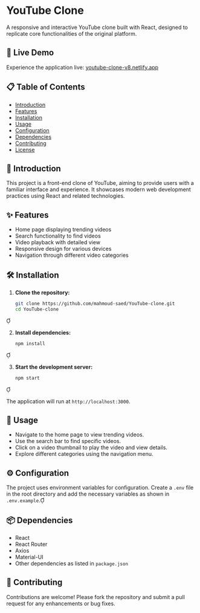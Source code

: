 # YouTube Clone

A responsive and interactive YouTube clone built with React, designed to replicate core functionalities of the original platform.

## 🔗 Live Demo

Experience the application live: [youtube-clone-v8.netlify.app](https://youtube-clone-v8.netlify.app/)

## 📋 Table of Contents

- [Introduction](#introduction)
- [Features](#features)
- [Installation](#installation)
- [Usage](#usage)
- [Configuration](#configuration)
- [Dependencies](#dependencies)
- [Contributing](#contributing)
- [License](#license)

## 📖 Introduction

This project is a front-end clone of YouTube, aiming to provide users with a familiar interface and experience. It showcases modern web development practices using React and related technologies.

## ✨ Features

- Home page displaying trending videos
- Search functionality to find videos
- Video playback with detailed view
- Responsive design for various devices
- Navigation through different video categories

## 🛠️ Installation

1. **Clone the repository:**

   ```bash
   git clone https://github.com/mahmoud-saed/YouTube-clone.git
   cd YouTube-clone
   ```


2. **Install dependencies:**

   ```bash
   npm install
   ```


3. **Start the development server:**

   ```bash
   npm start
   ```


   The application will run at `http://localhost:3000`.

## 🚀 Usage

- Navigate to the home page to view trending videos.
- Use the search bar to find specific videos.
- Click on a video thumbnail to play the video and view details.
- Explore different categories using the navigation menu.

## ⚙️ Configuration

The project uses environment variables for configuration. Create a `.env` file in the root directory and add the necessary variables as shown in `.env.example`.

## 📦 Dependencies

- React
- React Router
- Axios
- Material-UI
- Other dependencies as listed in `package.json`

## 🤝 Contributing

Contributions are welcome! Please fork the repository and submit a pull request for any enhancements or bug fixes.
